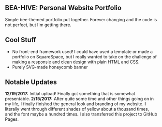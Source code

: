 BEA-HIVE: Personal Website Portfolio
---
Simple bee-themed portfolio put together. Forever changing and the code is not perfect, but I'm getting there.

Cool Stuff
---
- No front-end framework used! I could have used a template or made a portfolio on SquareSpace, but I really wanted to take on the challenge of making a responsie and clean design with plain HTML and CSS.
- Purely SVG-made honeycomb banner


Notable Updates
---
**12/19/2017:** Initial upload! Finally got something that is somewhat presentable.
**2/15/2017:** After quite some time and other things going on in my life, I finally finished the general look and branding of my website. I literally went through different shades of yellow about a thousand times, and the font maybe a hundred times. I also transferred this project to GitHub Pages.
